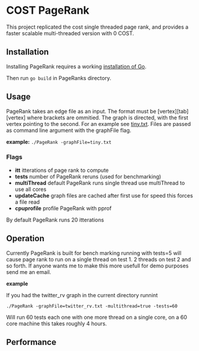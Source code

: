 # COST PageRank

This project replicated the cost single threaded page rank, and provides a faster scalable multi-threaded version with 0 COST.

## Installation

Installing PageRank requires a working [installation of Go](https://golang.org/doc/install).

Then run `go build` in PageRanks directory.

## Usage

PageRank takes an edge file as an input. The format must be [vertex][tab][vertex] where brackets are ommitied. The graph is directed, with the first vertex pointing to the second. For an example see [tiny.txt](./tiny.txt). Files are passed as command line argument with the graphFile flag.

**example:** `./PageRank -graphFile=tiny.txt`

### Flags

- **itt** itterations of page rank to compute
- **tests** number of PageRank reruns (used for benchmarking)
- **multiThread** default PageRank runs single thread use multiThread to use all cores
- **updateCache** graph files are cached after first use for speed this forces a file read
- **cpuprofile** profile PageRank with pprof


By default PageRank runs 20 itterations

## Operation

Currently PageRank is built for bench marking running with tests=5 will cause page rank to run on a single thread on test 1. 2 threads on test 2 and so forth. If anyone wants me to make this more usefull for demo purposes send me an email.

**example**

If you had the twitter_rv graph in the current directory runnint 


``./PageRank -graphFile=twitter_rv.txt -multithread=true -tests=60``

Will run 60 tests each one with one more thread on a single core, on a 60 core machine this takes roughly 4 hours.

## Performance
